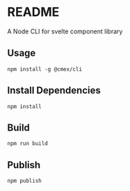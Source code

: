 # README #

A Node CLI for svelte component library

## Usage
```shell
npm install -g @cmex/cli
```

## Install Dependencies
```shell
npm install
```

## Build
```shell
npm run build
```

## Publish
```shell
npm publish
```

